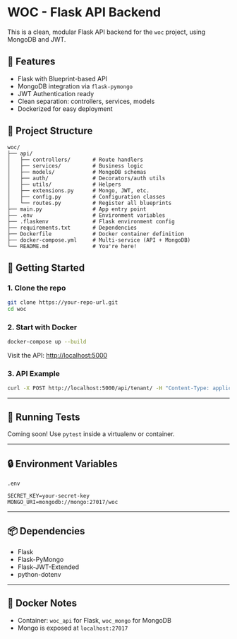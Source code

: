# WOC - Flask API Backend

This is a clean, modular Flask API backend for the `woc` project, using MongoDB and JWT.

## 🔧 Features

- Flask with Blueprint-based API
- MongoDB integration via `flask-pymongo`
- JWT Authentication ready
- Clean separation: controllers, services, models
- Dockerized for easy deployment

## 📁 Project Structure

```
woc/
├── api/
│   ├── controllers/       # Route handlers
│   ├── services/          # Business logic
│   ├── models/            # MongoDB schemas
│   ├── auth/              # Decorators/auth utils
│   ├── utils/             # Helpers
│   ├── extensions.py      # Mongo, JWT, etc.
│   ├── config.py          # Configuration classes
│   └── routes.py          # Register all blueprints
├── main.py                # App entry point
├── .env                   # Environment variables
├── .flaskenv              # Flask environment config
├── requirements.txt       # Dependencies
├── Dockerfile             # Docker container definition
├── docker-compose.yml     # Multi-service (API + MongoDB)
└── README.md              # You're here!
```

## 🚀 Getting Started

### 1. Clone the repo

```bash
git clone https://your-repo-url.git
cd woc
```

### 2. Start with Docker

```bash
docker-compose up --build
```

Visit the API: [http://localhost:5000](http://localhost:5000)

### 3. API Example

```bash
curl -X POST http://localhost:5000/api/tenant/ -H "Content-Type: application/json" -d '{"user_id": "123", "first_name": "John", "last_name": "Doe"}'
```

---

## 🧪 Running Tests

Coming soon! Use `pytest` inside a virtualenv or container.

---

## 🔒 Environment Variables

`.env`

```env
SECRET_KEY=your-secret-key
MONGO_URI=mongodb://mongo:27017/woc
```

---

## 📦 Dependencies

- Flask
- Flask-PyMongo
- Flask-JWT-Extended
- python-dotenv

---

## 🐳 Docker Notes

- Container: `woc_api` for Flask, `woc_mongo` for MongoDB
- Mongo is exposed at `localhost:27017`
